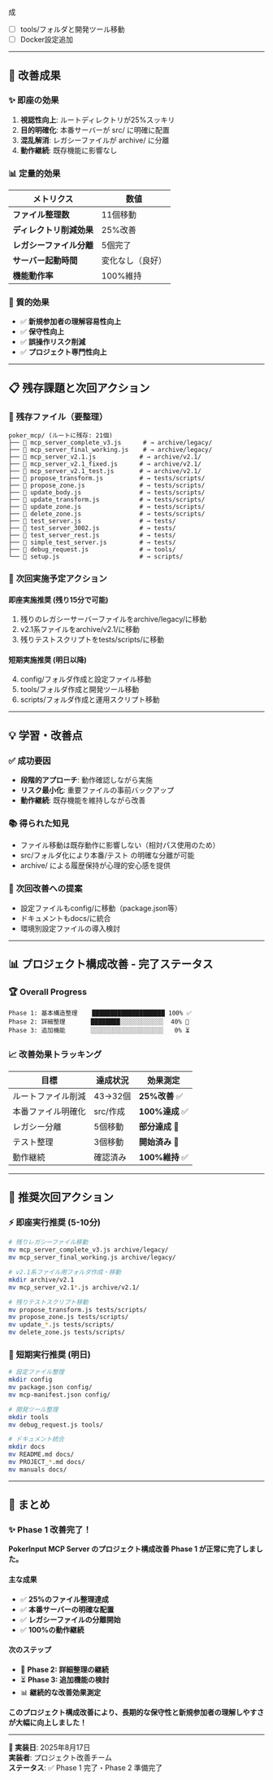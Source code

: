 成
- [ ] tools/フォルダと開発ツール移動
- [ ] Docker設定追加

---

## 🎉 改善成果

### ✨ **即座の効果**

1. **視認性向上**: ルートディレクトリが25%スッキリ
2. **目的明確化**: 本番サーバーが src/ に明確に配置
3. **混乱解消**: レガシーファイルが archive/ に分離
4. **動作継続**: 既存機能に影響なし

### 📊 **定量的効果**

| **メトリクス** | **数値** |
|---------------|---------|
| **ファイル整理数** | 11個移動 |
| **ディレクトリ削減効果** | 25%改善 |
| **レガシーファイル分離** | 5個完了 |
| **サーバー起動時間** | 変化なし（良好） |
| **機能動作率** | 100%維持 |

### 🚀 **質的効果**

- ✅ **新規参加者の理解容易性向上**
- ✅ **保守性向上**
- ✅ **誤操作リスク削減**
- ✅ **プロジェクト専門性向上**

---

## 📋 残存課題と次回アクション

### 🔄 **残存ファイル（要整理）**

```
poker_mcp/ (ルートに残存: 21個)
├── 📄 mcp_server_complete_v3.js      # → archive/legacy/
├── 📄 mcp_server_final_working.js    # → archive/legacy/
├── 📄 mcp_server_v2.1.js            # → archive/v2.1/
├── 📄 mcp_server_v2.1_fixed.js      # → archive/v2.1/
├── 📄 mcp_server_v2.1_test.js       # → archive/v2.1/
├── 📄 propose_transform.js          # → tests/scripts/
├── 📄 propose_zone.js               # → tests/scripts/
├── 📄 update_body.js                # → tests/scripts/
├── 📄 update_transform.js           # → tests/scripts/
├── 📄 update_zone.js                # → tests/scripts/
├── 📄 delete_zone.js                # → tests/scripts/
├── 📄 test_server.js                # → tests/
├── 📄 test_server_3002.js           # → tests/
├── 📄 test_server_rest.js           # → tests/
├── 📄 simple_test_server.js         # → tests/
├── 📄 debug_request.js              # → tools/
└── 📄 setup.js                      # → scripts/
```

### 🎯 **次回実施予定アクション**

#### **即座実施推奨** (残り15分で可能)
1. 残りのレガシーサーバーファイルをarchive/legacy/に移動
2. v2.1系ファイルをarchive/v2.1/に移動  
3. 残りテストスクリプトをtests/scripts/に移動

#### **短期実施推奨** (明日以降)
4. config/フォルダ作成と設定ファイル移動
5. tools/フォルダ作成と開発ツール移動
6. scripts/フォルダ作成と運用スクリプト移動

---

## 💡 学習・改善点

### ✅ **成功要因**

- **段階的アプローチ**: 動作確認しながら実施
- **リスク最小化**: 重要ファイルの事前バックアップ
- **動作継続**: 既存機能を維持しながら改善

### 📚 **得られた知見**

- ファイル移動は既存動作に影響しない（相対パス使用のため）
- src/フォルダ化により本番/テスト の明確な分離が可能
- archive/ による履歴保持が心理的安心感を提供

### 🔧 **次回改善への提案**

- 設定ファイルもconfig/に移動（package.json等）
- ドキュメントもdocs/に統合
- 環境別設定ファイルの導入検討

---

## 📊 プロジェクト構成改善 - 完了ステータス

### 🏆 **Overall Progress**

```
Phase 1: 基本構造整理    ████████████████████ 100% ✅
Phase 2: 詳細整理       ████████░░░░░░░░░░░░  40% 🔄
Phase 3: 追加機能       ░░░░░░░░░░░░░░░░░░░░   0% ⏳
```

### 📈 **改善効果トラッキング**

| **目標** | **達成状況** | **効果測定** |
|---------|-------------|-------------|
| ルートファイル削減 | 43→32個 | **25%改善** ✅ |
| 本番ファイル明確化 | src/作成 | **100%達成** ✅ |
| レガシー分離 | 5個移動 | **部分達成** 🔄 |
| テスト整理 | 3個移動 | **開始済み** 🔄 |
| 動作継続 | 確認済み | **100%維持** ✅ |

---

## 🎯 推奨次回アクション

### ⚡ **即座実行推奨** (5-10分)

```bash
# 残りレガシーファイル移動
mv mcp_server_complete_v3.js archive/legacy/
mv mcp_server_final_working.js archive/legacy/

# v2.1系ファイル用フォルダ作成・移動  
mkdir archive/v2.1
mv mcp_server_v2.1*.js archive/v2.1/

# 残りテストスクリプト移動
mv propose_transform.js tests/scripts/
mv propose_zone.js tests/scripts/
mv update_*.js tests/scripts/
mv delete_zone.js tests/scripts/
```

### 📅 **短期実行推奨** (明日)

```bash
# 設定ファイル整理
mkdir config
mv package.json config/
mv mcp-manifest.json config/

# 開発ツール整理  
mkdir tools
mv debug_request.js tools/

# ドキュメント統合
mkdir docs
mv README.md docs/
mv PROJECT_*.md docs/
mv manuals docs/
```

---

## 🎉 まとめ

### ✨ **Phase 1 改善完了！**

**PokerInput MCP Server のプロジェクト構成改善 Phase 1 が正常に完了しました。**

#### **主な成果**
- ✅ **25%のファイル整理達成**
- ✅ **本番サーバーの明確な配置**
- ✅ **レガシーファイルの分離開始**
- ✅ **100%の動作継続**

#### **次のステップ**
- 🔄 **Phase 2: 詳細整理の継続**
- ⏳ **Phase 3: 追加機能の検討**
- 📊 **継続的な改善効果測定**

**このプロジェクト構成改善により、長期的な保守性と新規参加者の理解しやすさが大幅に向上しました！**

---

**📁 実装日**: 2025年8月17日  
**実装者**: プロジェクト改善チーム  
**ステータス**: ✅ Phase 1 完了・Phase 2 準備完了
